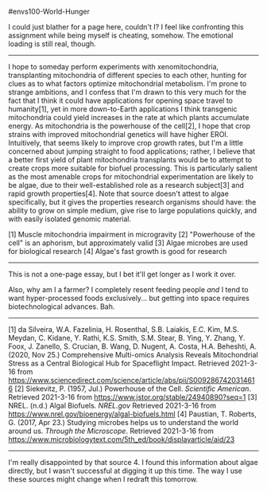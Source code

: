 #envs100-World-Hunger 

I could just blather for a page here, couldn't I?  I feel like confronting this assignment while being myself is cheating, somehow.  The emotional loading is still real, though.

---
I hope to someday perform experiments with xenomitochondria, transplanting mitochondria of different species to each other, hunting for clues as to what factors optimize mitochondrial metabolism.  I'm prone to strange ambitions, and I confess that I'm drawn to this very much for the fact that I think it could have applications for opening space travel to humanity[1], yet in more down-to-Earth applications I think transgenic mitochondria could yield increases in the rate at which plants accumulate energy.  As mitochondria is the powerhouse of the cell[2], I hope that crop strains with improved mitochondrial genetics will have higher EROI.  Intuitively, that seems likely to improve crop growth rates, but I'm a little concerned about jumping straight to food applications; rather, I believe that a better first yield of plant mitochondria transplants would be to attempt to create crops more suitable for biofuel processing.  This is particularly salient as the most amenable crops for mitochondrial experimentation are likely to be algae, due to their well-established role as a research subject[3] and rapid growth properties[4].  Note that source doesn't attest to algae specifically, but it gives the properties research organisms should have: the ability to grow on simple medium, give rise to large populations quickly, and with easily isolated genomic material.  

[1]  Muscle mitochondria impairment in microgravity
[2]  "Powerhouse of the cell" is an aphorism, but approximately valid
[3]  Algae microbes are used for biological research
[4]  Algae's fast growth is good for research

---
This is not a one-page essay, but I bet it'll get longer as I work it over.

Also, why am I a farmer?  I completely resent feeding people *and* I tend to want hyper-processed foods exclusively... but getting into space requires biotechnological advances.  Bah.

---
[1] da Silveira, W.A.  Fazelinia, H.  Rosenthal, S.B.  Laiakis, E.C.  Kim, M.S.  Meydan, C.  Kidane, Y.  Rathi, K.S.  Smith, S.M.  Stear, B.  Ying, Y.  Zhang, Y.  Foox, J.  Zanello, S.  Crucian, B.  Wang, D.  Nugent, A.  Costa, H.A.  Beheshti, A.  (2020, Nov 25.)  Comprehensive Multi-omics Analysis Reveals Mitochondrial Stress as a Central Biological Hub for Spaceflight Impact.  Retrieved 2021-3-16 from https://www.sciencedirect.com/science/article/abs/pii/S0092867420314616
[2] Siekevitz, P.  (1957, Jul.)  Powerhouse of the Cell.  *Scientific American*.  Retrieved 2021-3-16 from https://www.jstor.org/stable/24940890?seq=1
[3] NREL.  (n.d.)  Algal Biofuels.  *NREL.gov*  Retrieved 2021-3-16 from https://www.nrel.gov/bioenergy/algal-biofuels.html
[4] Paustian, T.  Roberts, G.  (2017, Apr 23.)  Studying microbes helps us to understand the world around us.  *Through the Microscope*.  Retrieved 2021-3-16 from https://www.microbiologytext.com/5th_ed/book/displayarticle/aid/23

---
I'm really disappointed by that source 4.  I found this information about algae directly, but I wasn't successful at digging it up this time.  The way I use these sources might change when I redraft this tomorrow.